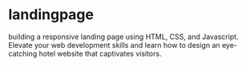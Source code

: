 # landingpage
building a responsive landing page using HTML, CSS, and Javascript. Elevate your web development skills and learn how to design an eye-catching hotel website that captivates visitors.
